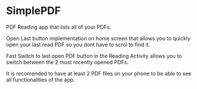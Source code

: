 # SimplePDF

PDF Reading app that lists all of your PDFs.

Open Last button implementation on home screen that allows you
to quickly open your last read PDF so you dont have to scrol to find it.

Fast Switch to last open PDF button in the Reading Activity allows you
to switch between the 2 most recently opened PDFs.

It is recomended to have at least 2 PDF files on your phone to be able
to see all functionalities of the app.
